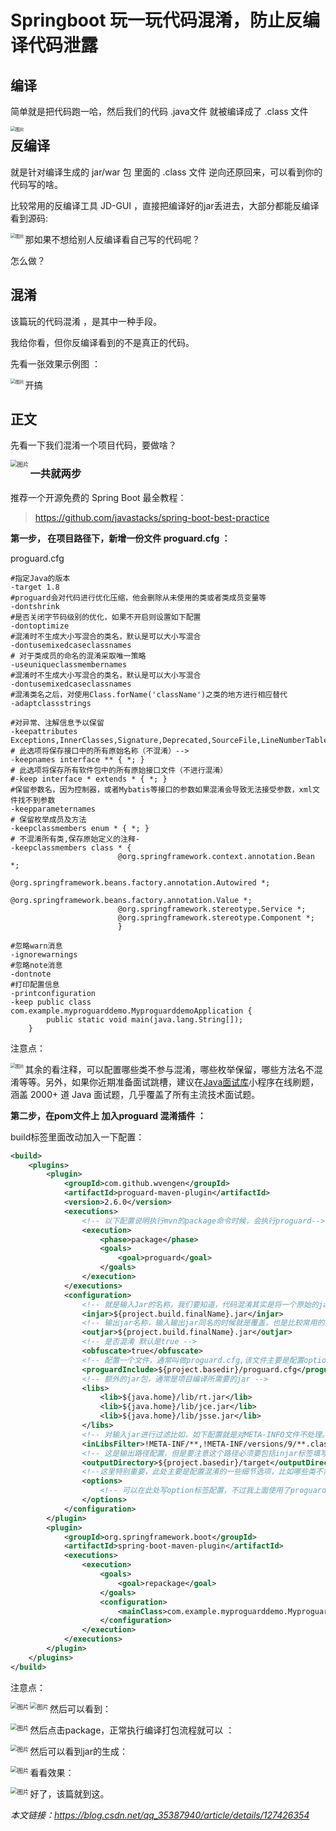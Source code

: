 # Springboot 玩一玩代码混淆，防止反编译代码泄露

## 编译

简单就是把代码跑一哈，然后我们的代码 .java文件 就被编译成了 .class 文件

<img src="./images/643.png" alt="图片" style="zoom:50%;" align="left"/>

## 反编译

就是针对编译生成的 jar/war 包 里面的 .class 文件 逆向还原回来，可以看到你的代码写的啥。

比较常用的反编译工具 JD-GUI ，直接把编译好的jar丢进去，大部分都能反编译看到源码:

<img src="./images/644.png" alt="图片" style="zoom:50%;" align="left"/>

那如果不想给别人反编译看自己写的代码呢？

怎么做？

## 混淆

该篇玩的代码混淆 ，是其中一种手段。

我给你看，但你反编译看到的不是真正的代码。

先看一张效果示例图 ：

<img src="./images/645.png" alt="图片" style="zoom:50%;" align="left"/>

开搞

## 正文

先看一下我们混淆一个项目代码，要做啥？

<img src="./images/646.png" alt="图片" style="zoom:67%;" align="left"/>

### 一共就两步

推荐一个开源免费的 Spring Boot 最全教程：

> https://github.com/javastacks/spring-boot-best-practice

**第一步， 在项目路径下，新增一份文件 proguard.cfg ：**

proguard.cfg

```
#指定Java的版本
-target 1.8
#proguard会对代码进行优化压缩，他会删除从未使用的类或者类成员变量等
-dontshrink
#是否关闭字节码级别的优化，如果不开启则设置如下配置
-dontoptimize
#混淆时不生成大小写混合的类名，默认是可以大小写混合
-dontusemixedcaseclassnames
# 对于类成员的命名的混淆采取唯一策略
-useuniqueclassmembernames
#混淆时不生成大小写混合的类名，默认是可以大小写混合
-dontusemixedcaseclassnames
#混淆类名之后，对使用Class.forName('className')之类的地方进行相应替代
-adaptclassstrings

#对异常、注解信息予以保留
-keepattributes Exceptions,InnerClasses,Signature,Deprecated,SourceFile,LineNumberTable,*Annotation*,EnclosingMethod
# 此选项将保存接口中的所有原始名称（不混淆）-->
-keepnames interface ** { *; }
# 此选项将保存所有软件包中的所有原始接口文件（不进行混淆）
#-keep interface * extends * { *; }
#保留参数名，因为控制器，或者Mybatis等接口的参数如果混淆会导致无法接受参数，xml文件找不到参数
-keepparameternames
# 保留枚举成员及方法
-keepclassmembers enum * { *; }
# 不混淆所有类,保存原始定义的注释-
-keepclassmembers class * {
                        @org.springframework.context.annotation.Bean *;
                        @org.springframework.beans.factory.annotation.Autowired *;
                        @org.springframework.beans.factory.annotation.Value *;
                        @org.springframework.stereotype.Service *;
                        @org.springframework.stereotype.Component *;
                        }

#忽略warn消息
-ignorewarnings
#忽略note消息
-dontnote
#打印配置信息
-printconfiguration
-keep public class com.example.myproguarddemo.MyproguarddemoApplication {
        public static void main(java.lang.String[]);
    }
```

注意点：

<img src="./images/647.png" alt="图片" style="zoom:50%;" align="left"/>

其余的看注释，可以配置哪些类不参与混淆，哪些枚举保留，哪些方法名不混淆等等。另外，如果你近期准备面试跳槽，建议在[Java面试库](https://mp.weixin.qq.com/s/eFMVqn_SUekiuFEd9VMFuA)小程序在线刷题，涵盖 2000+ 道 Java 面试题，几乎覆盖了所有主流技术面试题。

**第二步，在pom文件上 加入proguard 混淆插件 ：**

build标签里面改动加入一下配置：

```xml
<build>
    <plugins>
        <plugin>
            <groupId>com.github.wvengen</groupId>
            <artifactId>proguard-maven-plugin</artifactId>
            <version>2.6.0</version>
            <executions>
                <!-- 以下配置说明执行mvn的package命令时候，会执行proguard-->
                <execution>
                    <phase>package</phase>
                    <goals>
                        <goal>proguard</goal>
                    </goals>
                </execution>
            </executions>
            <configuration>
                <!-- 就是输入Jar的名称，我们要知道，代码混淆其实是将一个原始的jar，生成一个混淆后的jar，那么就会有输入输出。 -->
                <injar>${project.build.finalName}.jar</injar>
                <!-- 输出jar名称，输入输出jar同名的时候就是覆盖，也是比较常用的配置。 -->
                <outjar>${project.build.finalName}.jar</outjar>
                <!-- 是否混淆 默认是true -->
                <obfuscate>true</obfuscate>
                <!-- 配置一个文件，通常叫做proguard.cfg,该文件主要是配置options选项，也就是说使用proguard.cfg那么options下的所有内容都可以移到proguard.cfg中 -->
                <proguardInclude>${project.basedir}/proguard.cfg</proguardInclude>
                <!-- 额外的jar包，通常是项目编译所需要的jar -->
                <libs>
                    <lib>${java.home}/lib/rt.jar</lib>
                    <lib>${java.home}/lib/jce.jar</lib>
                    <lib>${java.home}/lib/jsse.jar</lib>
                </libs>
                <!-- 对输入jar进行过滤比如，如下配置就是对META-INFO文件不处理。 -->
                <inLibsFilter>!META-INF/**,!META-INF/versions/9/**.class</inLibsFilter>
                <!-- 这是输出路径配置，但是要注意这个路径必须要包括injar标签填写的jar -->
                <outputDirectory>${project.basedir}/target</outputDirectory>
                <!--这里特别重要，此处主要是配置混淆的一些细节选项，比如哪些类不需要混淆，哪些需要混淆-->
                <options>
                    <!-- 可以在此处写option标签配置，不过我上面使用了proguardInclude，故而我更喜欢在proguard.cfg中配置 -->
                </options>
            </configuration>
        </plugin>
        <plugin>
            <groupId>org.springframework.boot</groupId>
            <artifactId>spring-boot-maven-plugin</artifactId>
            <executions>
                <execution>
                    <goals>
                        <goal>repackage</goal>
                    </goals>
                    <configuration>
                        <mainClass>com.example.myproguarddemo.MyproguarddemoApplication</mainClass>
                    </configuration>
                </execution>
            </executions>
        </plugin>
    </plugins>
</build>
```

注意点：

<img src="./images/648.png" alt="图片" style="zoom:67%;" align="left"/>

<img src="./images/649.png" alt="图片" style="zoom:67%;" align="left"/>

然后可以看到：

<img src="./images/650.png" alt="图片" style="zoom:67%;" align="left"/>

然后点击package，正常执行编译打包流程就可以 ：

<img src="./images/651.png" alt="图片" style="zoom:67%;" align="left"/>

然后可以看到jar的生成：

<img src="./images/652.png" alt="图片" style="zoom:67%;" align="left"/>

看看效果：

<img src="./images/653.png" alt="图片" style="zoom:67%;" align="left"/>

好了，该篇就到这。

*本文链接：https://blog.csdn.net/qq_35387940/article/details/127426354*

# 